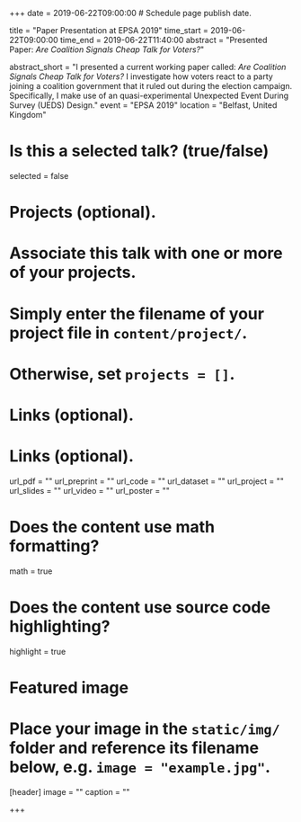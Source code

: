 +++
date = 2019-06-22T09:00:00  # Schedule page publish date.

title = "Paper Presentation at EPSA 2019"
time_start = 2019-06-22T09:00:00
time_end = 2019-06-22T11:40:00
abstract = "Presented Paper: *Are Coalition Signals Cheap Talk for Voters?*"

abstract_short = "I presented a current working paper called: *Are Coalition Signals Cheap Talk for Voters?* I investigate how voters react to a party joining a coalition government that it ruled out during the election campaign. Specifically, I make use of an quasi-experimental Unexpected Event During Survey (UEDS) Design."
event = "EPSA 2019"
location = "Belfast, United Kingdom"

# Is this a selected talk? (true/false)
selected = false

# Projects (optional).
#   Associate this talk with one or more of your projects.
#   Simply enter the filename of your project file in `content/project/`.
#   Otherwise, set `projects = []`.


# Links (optional).

# Links (optional).
url_pdf = ""
url_preprint = ""
url_code = ""
url_dataset = ""
url_project = ""
url_slides = ""
url_video = ""
url_poster = ""


# Does the content use math formatting?
math = true

# Does the content use source code highlighting?
highlight = true

# Featured image
# Place your image in the `static/img/` folder and reference its filename below, e.g. `image = "example.jpg"`.
[header]
image = ""
caption = ""

+++
